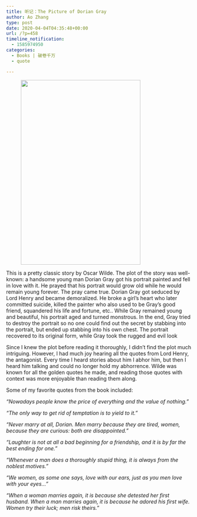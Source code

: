 ```yaml
---
title: 听记：The Picture of Dorian Gray
author: Ao Zhang
type: post
date: 2020-04-04T04:35:48+00:00
url: /?p=458
timeline_notification:
  - 1585974950
categories:
  - Books | 破卷千万
  - quote

---
```

<div class="wp-block-image is-style-default">
  <figure class="aligncenter size-large"><img loading="lazy" decoding="async" width="324" height="500" src="http://wp.docker.localhost:8000/wp-content/uploads/2020/04/the-picture-of-dorian-gray-by-oscar-wilde-2-1.jpg?w=324" alt="" class="wp-image-502" srcset="http://wp.docker.localhost:8000/wp-content/uploads/2020/04/the-picture-of-dorian-gray-by-oscar-wilde-2-1.jpg 324w, http://wp.docker.localhost:8000/wp-content/uploads/2020/04/the-picture-of-dorian-gray-by-oscar-wilde-2-1-194x300.jpg 194w" sizes="auto, (max-width: 324px) 100vw, 324px" /></figure>
</div>

This is a pretty classic story by Oscar Wilde. The plot of the story was well-known: a handsome young man Dorian Gray got his portrait painted and fell in love with it. He prayed that his portrait would grow old while he would remain young forever. The pray came true. Dorian Gray got seduced by Lord Henry and became demoralized. He broke a girl&#8217;s heart who later committed suicide, killed the painter who also used to be Gray&#8217;s good friend, squandered his life and fortune, etc.. While Gray remained young and beautiful, his portrait aged and turned monstrous. In the end, Gray tried to destroy the portrait so no one could find out the secret by stabbing into the portrait, but ended up stabbing into his own chest. The portrait recovered to its original form, while Gray took the rugged and evil look

Since I knew the plot before reading it thoroughly, I didn&#8217;t find the plot much intriguing. However, I had much joy hearing all the quotes from Lord Henry, the antagonist. Every time I heard stories about him I abhor him, but then I heard him talking and could no longer hold my abhorrence. Wilde was known for all the golden quotes he made, and reading those quotes with context was more enjoyable than reading them along.

Some of my favorite quotes from the book included:

_“Nowadays people know the price of everything and the value of nothing.”_

_“The only way to get rid of temptation is to yield to it.”_

_“Never marry at all, Dorian. Men marry because they are tired, women, because they are curious: both are disappointed.”_

_“Laughter is not at all a bad beginning for a friendship, and it is by far the best ending for one.”_

_“Whenever a man does a thoroughly stupid thing, it is always from the noblest motives.”_

_“We women, as some one says, love with our ears, just as you men love with your eyes&#8230;”_

_“When a woman marries again, it is because she detested her first husband. When a man marries again, it is because he adored his first wife. Women try their luck; men risk theirs.”_